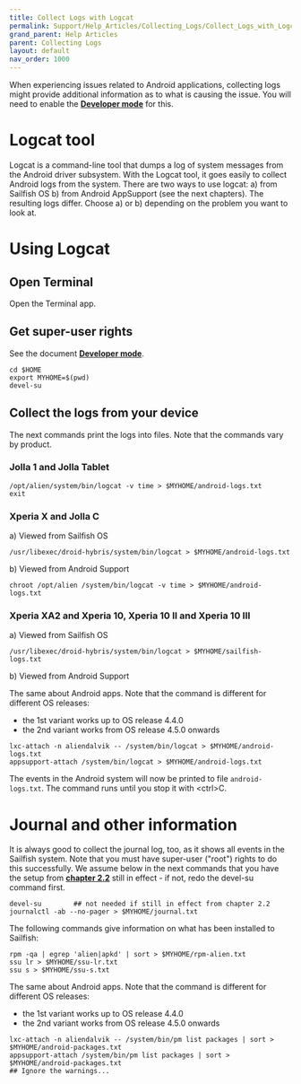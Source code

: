 ```yaml
---
title: Collect Logs with Logcat
permalink: Support/Help_Articles/Collecting_Logs/Collect_Logs_with_Logcat/
grand_parent: Help Articles
parent: Collecting Logs
layout: default
nav_order: 1000
---
```


When experiencing issues related to Android applications, collecting logs might provide additional information as to what is causing the issue. 
You will need to enable the **[Developer mode](https://docs.sailfishos.org/Support/Help_Articles/Enabling_Developer_Mode/)** for this. 

# Logcat tool 
Logcat is a command-line tool that dumps a log of system messages from the Android driver subsystem. 
With the Logcat tool, it goes easily to collect Android logs from the system. There are two ways to use logcat: a) from Sailfish OS b) from Android AppSupport (see the next chapters). The resulting logs differ. Choose a) or b) depending on the problem you want to look at.

# Using Logcat

## Open Terminal

Open the Terminal app.

## Get super-user rights
See the document **[Developer mode](/Support/Help_Articles/Enabling_Developer_Mode/)**.
```
cd $HOME
export MYHOME=$(pwd)
devel-su 
```

## Collect the logs from your device

The next commands print the logs into files. Note that the commands vary by product.

### Jolla 1 and Jolla Tablet
```
/opt/alien/system/bin/logcat -v time > $MYHOME/android-logs.txt
exit
```
### Xperia X and Jolla C

a) Viewed from Sailfish OS

```
/usr/libexec/droid-hybris/system/bin/logcat > $MYHOME/android-logs.txt
```

b) Viewed from Android Support

```
chroot /opt/alien /system/bin/logcat -v time > $MYHOME/android-logs.txt
```

### Xperia XA2 and Xperia 10, Xperia 10 II and Xperia 10 III

a) Viewed from Sailfish OS

```
/usr/libexec/droid-hybris/system/bin/logcat > $MYHOME/sailfish-logs.txt
```

b) Viewed from Android Support

The same about Android apps. Note that the command is different for different OS releases:
* the 1st variant works up to OS release 4.4.0
* the 2nd variant works from OS release 4.5.0 onwards

```
lxc-attach -n aliendalvik -- /system/bin/logcat > $MYHOME/android-logs.txt
appsupport-attach /system/bin/logcat > $MYHOME/android-logs.txt
```
The events in the Android system will now be printed to file ```android-logs.txt```. The command runs until you stop it with \<ctrl\>C. 



# Journal and other information
It is always good to collect the journal log, too, as it shows all events in the Sailfish system. 
Note that you must have super-user ("root") rights to do this successfully. We assume below in the next commands that you have the setup from **[chapter 2.2](#get-super-user-rights)** still in effect - if not, redo the devel-su command first.

```
devel-su        ## not needed if still in effect from chapter 2.2
journalctl -ab --no-pager > $MYHOME/journal.txt
```

The following commands give information on what has been installed to Sailfish: 
```
rpm -qa | egrep 'alien|apkd' | sort > $MYHOME/rpm-alien.txt
ssu lr > $MYHOME/ssu-lr.txt
ssu s > $MYHOME/ssu-s.txt
```

The same about Android apps. Note that the command is different for different OS releases:
* the 1st variant works up to OS release 4.4.0
* the 2nd variant works from OS release 4.5.0 onwards

```
lxc-attach -n aliendalvik -- /system/bin/pm list packages | sort > $MYHOME/android-packages.txt
appsupport-attach /system/bin/pm list packages | sort > $MYHOME/android-packages.txt
## Ignore the warnings...

```


